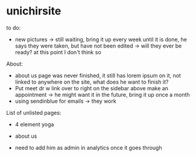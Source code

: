 # unichirsite

to do:
- new pictures -> still waiting, bring it up every week until it is done, he says they were taken, but have not been edited -> will they ever be ready? at this point I don't think so

About:
- about us page was never finished, it still has lorem ipsum on it, not linked to anywhere on the site, what does he want to finish it?
- Put meet dr w link over to right on the sidebar above make an appointment -> he might want it in the future, bring it up once a month
- using sendinblue for emails -> they work

List of unlisted pages:
- 4 element yoga
- about us

- need to add him as admin in analytics once it goes through
